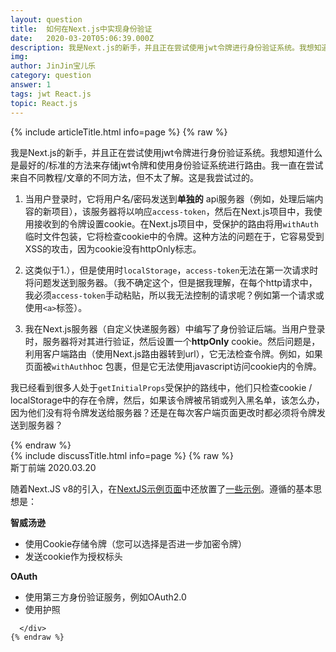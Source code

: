```yaml
---
layout: question
title:  如何在Next.js中实现身份验证
date:   2020-03-20T05:06:39.000Z
description: 我是Next.js的新手，并且正在尝试使用jwt令牌进行身份验证系统。我想知道什么是最好的/标准的方法来存储jwt令牌和使用身份验证系统进行路由。我一直在...
img: 
author: JinJin宝儿乐
category: question
answer: 1
tags: jwt React.js
topic: React.js
---
```

<div class="article-root">
  <div class="article">
    {% include articleTitle.html info=page %}
    {% raw %}
    <div class="article-content"><p><font style="vertical-align: inherit;"><font style="vertical-align: inherit;">我是Next.js的新手，并且正在尝试使用jwt令牌进行身份验证系统。</font><font style="vertical-align: inherit;">我想知道什么是最好的/标准的方法来存储jwt令牌和使用身份验证系统进行路由。</font><font style="vertical-align: inherit;">我一直在尝试来自不同教程/文章的不同方法，但不太了解。</font><font style="vertical-align: inherit;">这是我尝试过的。</font></font></p>

<ol>
<li><p><font style="vertical-align: inherit;"><font style="vertical-align: inherit;">当用户登录时，它将用户名/密码发送到</font></font><strong><font style="vertical-align: inherit;"><font style="vertical-align: inherit;">单独的</font></font></strong><font style="vertical-align: inherit;"><font style="vertical-align: inherit;"> api服务器（例如，处理后端内容的新项目），该服务器将以响应</font></font><code>access-token</code><font style="vertical-align: inherit;"><font style="vertical-align: inherit;">，然后在Next.js项目中，我使用接收到的令牌设置cookie。</font><font style="vertical-align: inherit;">在Next.js项目中，受保护的路由将用</font></font><code>withAuth</code><font style="vertical-align: inherit;"><font style="vertical-align: inherit;">临时文件</font><font style="vertical-align: inherit;">包装</font><font style="vertical-align: inherit;">，它将检查cookie中的令牌。</font><font style="vertical-align: inherit;">这种方法的问题在于，它容易受到XSS的攻击，因为cookie没有httpOnly标志。</font></font></p></li>
<li><p><font style="vertical-align: inherit;"><font style="vertical-align: inherit;">这类似于1.），但是使用时</font></font><code>localStorage</code><font style="vertical-align: inherit;"><font style="vertical-align: inherit;">，</font></font><code>access-token</code><font style="vertical-align: inherit;"><font style="vertical-align: inherit;">无法在第一次请求时</font><font style="vertical-align: inherit;">将问题</font><font style="vertical-align: inherit;">发送到服务器。</font><font style="vertical-align: inherit;">（我不确定这个，但是据我理解，在每个http请求中，我必须</font></font><code>access-token</code><font style="vertical-align: inherit;"><font style="vertical-align: inherit;">手动</font><font style="vertical-align: inherit;">粘贴</font><font style="vertical-align: inherit;">，所以我无法控制的请求呢？例如第一个请求或使用</font></font><code>&lt;a&gt;</code><font style="vertical-align: inherit;"><font style="vertical-align: inherit;">标签）。</font></font></p></li>
<li><p><font style="vertical-align: inherit;"><font style="vertical-align: inherit;">我在Next.js服务器（自定义快递服务器）中编写了身份验证后端。</font><font style="vertical-align: inherit;">当用户登录时，服务器将对其进行验证，然后设置一个</font></font><strong><font style="vertical-align: inherit;"><font style="vertical-align: inherit;">httpOnly</font></font></strong><font style="vertical-align: inherit;"><font style="vertical-align: inherit;"> cookie。</font><font style="vertical-align: inherit;">然后问题是，利用客户端路由（使用Next.js路由器转到url），它无法检查令牌。</font><font style="vertical-align: inherit;">例如，如果页面被</font></font><code>withAuth</code><font style="vertical-align: inherit;"><font style="vertical-align: inherit;">hoc </font><font style="vertical-align: inherit;">包裹</font><font style="vertical-align: inherit;">，但是它无法使用javascript访问cookie内的令牌。</font></font></p></li>
</ol>

<p><font style="vertical-align: inherit;"><font style="vertical-align: inherit;">我已经看到很多人处于</font></font><code>getInitialProps</code><font style="vertical-align: inherit;"><font style="vertical-align: inherit;">受保护的路线中，他们只检查cookie / localStorage中的存在令牌，然后，如果该令牌被吊销或列入黑名单，该怎么办，因为他们没有将令牌发送给服务器？</font><font style="vertical-align: inherit;">还是在每次客户端页面更改时都必须将令牌发送到服务器？</font></font></p></div>
    {% endraw %}
  </div>

  <div class="discuss-wrapper">
    {% include discussTitle.html info=page %}
    {% raw %}
    <div class="discuss-item">
        <div class="discuss-parent">
          <div class="discuss-meta">
            <span class="discuss-user">斯丁前端</span>
            <span class="discuss-time">2020.03.20</span>
          </div>
          <div class="discuss-comment"><p><font style="vertical-align: inherit;"><font style="vertical-align: inherit;">随着Next.JS v8的引入，在</font></font><a href="https://github.com/zeit/next.js/tree/master/examples" rel="nofollow noreferrer"><font style="vertical-align: inherit;"><font style="vertical-align: inherit;">NextJS示例页面</font></font></a><font style="vertical-align: inherit;"><font style="vertical-align: inherit;">中还放置了</font><a href="https://github.com/zeit/next.js/tree/master/examples" rel="nofollow noreferrer"><font style="vertical-align: inherit;">一些示例</font></a><font style="vertical-align: inherit;">。</font><font style="vertical-align: inherit;">遵循的基本思想是：</font></font></p>

<p><strong><font style="vertical-align: inherit;"><font style="vertical-align: inherit;">智威汤逊</font></font></strong></p>

<ul>
<li><font style="vertical-align: inherit;"><font style="vertical-align: inherit;">使用Cookie存储令牌（您可以选择是否进一步加密令牌）</font></font></li>
<li><font style="vertical-align: inherit;"><font style="vertical-align: inherit;">发送cookie作为授权标头</font></font></li>
</ul>

<p><strong><font style="vertical-align: inherit;"><font style="vertical-align: inherit;">OAuth</font></font></strong></p>

<ul>
<li><font style="vertical-align: inherit;"><font style="vertical-align: inherit;">使用第三方身份验证服务，例如OAuth2.0</font></font></li>
<li><font style="vertical-align: inherit;"><font style="vertical-align: inherit;">使用护照</font></font></li>
</ul></div>
        </div>
        
      </div>
    {% endraw %}
  </div>
<div>
